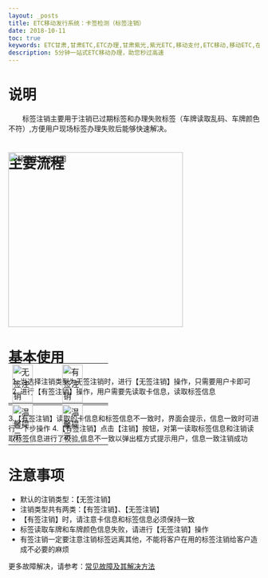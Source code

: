 ```yaml
---
layout: _posts
title: ETC移动发行系统：卡签检测（标签注销）
date: 2018-10-11
toc: true
keywords: ETC甘肃,甘肃ETC,ETC办理,甘肃紫光,紫光ETC,移动支付,ETC移动,移动ETC,在线充值,ETC办理,卡片办理,OBU办理,OBU激活,ETC手持终端,甘肃ETC办理,甘肃ETC发行,移动发行终端,ETC移动发行系统
description: 5分钟一站式ETC移动办理，助您秒过高速
---
```

# 说明
&emsp;&emsp;标签注销主要用于注销已过期标签和办理失败标签（车牌读取乱码、车牌颜色不符）,方便用户现场标签办理失败后能够快速解决。

# 主要流程 
<img src="/pub-images/obuCancelflow.png" width="350" alt="标签注销流程图"  style = "margin-top:-60px"/>

# 基本使用
1. 当选择注销类型为无签注销时，进行【无签注销】操作，只需要用户卡即可
2. 进行【有签注销】操作，用户需要先读取卡信息，读取标签信息
 <table style = "margin-top:-80px"> 
      <tr>
          <td><img src="/pub-images/obucancel2.png" width="70%" alt="无签注销"/></td>
          <td><img src="/pub-images/obucancel3.png" width="70%" alt="有签注销"/></td>
      </tr>
  </table>
3.【有签注销】读取的卡信息和标签信息不一致时，界面会提示，信息一致时可进行一下步操作
4.【有签注销】点击【注销】按钮，对第一读取标签信息和注销读取标签信息进行了校验,信息不一致以弹出框方式提示用户，信息一致注销成功
<table style = "margin-top:-80px"> 
  <tr>
      <td><img src="/pub-images/obucancel4.png" width="70%" alt="温馨提示"/></td>
      <td><img src="/pub-images/obucancel5.png" width="70%" alt="温馨提示"/></td>
  </tr>
</table>
    
# 注意事项 
* 默认的注销类型：【无签注销】
* 注销类型共有两类：【有签注销】、【无签注销】
* 【有签注销】时，请注意卡信息和标签信息必须保持一致
* 标签读取车牌和车牌颜色信息失败，请进行【无签注销】操作
* 有签注销一定要注意注销标签远离其他，不能将客户在用的标签注销给客户造成不必要的麻烦

更多故障解决，请参考：[常见故障及其解决方法](/2018/10/10/problems/)
    
  